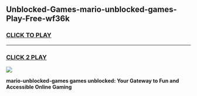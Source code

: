 
## Unblocked-Games-mario-unblocked-games-Play-Free-wf36k
<h3>
<a href="https://premium76.site?title=mario-unblocked-games&ref=15A">CLICK TO PLAY</a></h3>
<hr>

<h3>
<a href="https://premium76.site?title=mario-unblocked-games&ref=15A">CLICK 2 PLAY</a>
  
</h3>

<a href="https://premium76.site?title=mario-unblocked-games&ref=15A"><img src="https://clearcache.store/games.png"></a>


**mario-unblocked-games games unblocked: Your Gateway to Fun and Accessible Online Gaming**
